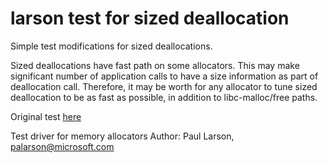 # larson test for sized deallocation

Simple test modifications for sized deallocations.

Sized deallocations have fast path on some allocators. This may make significant number of application calls to have a size information as part of deallocation call. Therefore, it may be worth for any allocator to tune sized deallocation to be as fast as possible, in addition to libc-malloc/free paths.

Original test [here](https://github.com/daanx/mimalloc-bench/tree/master/bench/larson)

Test driver for memory allocators
Author: Paul Larson, palarson@microsoft.com
